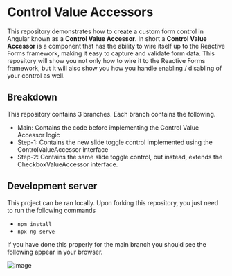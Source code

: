 # Control Value Accessors

This repository demonstrates how to create a custom form control in Angular known as a **Control Value Accessor**. In short a **Control Value Accessor** is a component that has the ability to wire itself up to the Reactive Forms framework, making it easy to capture and validate form data. This repository will show you not only how to wire it to the Reactive Forms framework, but it will also show you how you handle enabling / disabling of your control as well.

## Breakdown

This repository contains 3 branches. Each branch contains the following.

- Main: Contains the code before implementing the Control Value Accessor logic
- Step-1: Contains the new slide toggle control implemented using the ControlValueAccessor interface
- Step-2: Contains the same slide toggle control, but instead, extends the CheckboxValueAccessor interface.

## Development server

This project can be ran locally. Upon forking this repository, you just need to run the following commands

- `npm install`
- `npx ng serve`

If you have done this properly for the main branch you should see the following appear in your browser.

![image](https://user-images.githubusercontent.com/19817876/133923613-26cdb25f-e4ad-4cf1-8c4d-d6b3561e7bbe.png)

